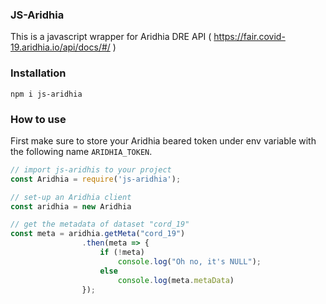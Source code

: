 ### JS-Aridhia

This is a javascript wrapper for Aridhia DRE API ( https://fair.covid-19.aridhia.io/api/docs/#/ )

### Installation

``` npm i js-aridhia ```

### How to use

First make sure to store your Aridhia beared token under env variable with the following name ```ARIDHIA_TOKEN```.

```javascript
// import js-aridhis to your project
const Aridhia = require('js-aridhia');

// set-up an Aridhia client
const aridhia = new Aridhia

// get the metadata of dataset "cord_19"
const meta = aridhia.getMeta("cord_19")
				.then(meta => {
					if (!meta)
						console.log("Oh no, it's NULL");
					else
						console.log(meta.metaData)
				});
```

